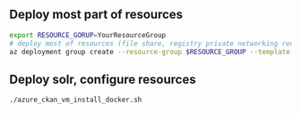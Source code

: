 ## Deploy most part of resources

```bash
export RESOURCE_GORUP=YourResourceGroup
# deploy most of resources (file share, registry private networking records, private docker registry, postgres, redis, ckan-vm)
az deployment group create --resource-group $RESOURCE_GROUP --template-file ./001_deployment.json --parameters ./paramameters.json --mode Complete --confirm-with-what-if
```

## Deploy solr, configure resources

```bash
./azure_ckan_vm_install_docker.sh
```